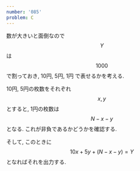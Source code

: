 ```yaml
---
number: '085'
problem: C
---
```

数が大きいと面倒なので $$ Y $$ は $$ 1000 $$ で割っておき, 10円, 5円, 1円 で表せるかを考える.

10円, 5円の枚数をそれぞれ $$ x, y $$ とすると, 1円の枚数は $$ N-x-y $$ となる. これが非負であるかどうかを確認する.

そして, このときに $$ 10x+5y+(N-x-y)=Y $$ となればそれを出力する.
